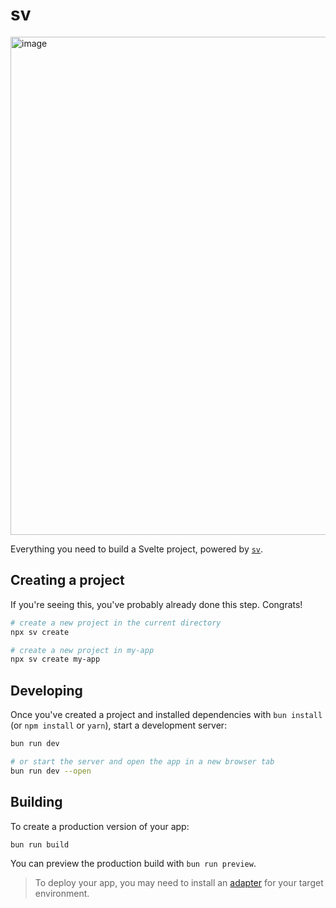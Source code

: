 # sv

<img width="1425" height="797" alt="image" src="https://github.com/user-attachments/assets/5dcd709c-14ef-4485-aebc-0c1848931b8f" />

Everything you need to build a Svelte project, powered by [`sv`](https://github.com/sveltejs/cli).

## Creating a project

If you're seeing this, you've probably already done this step. Congrats!

```sh
# create a new project in the current directory
npx sv create

# create a new project in my-app
npx sv create my-app
```

## Developing

Once you've created a project and installed dependencies with `bun install` (or `npm install` or `yarn`), start a development server:

```sh
bun run dev

# or start the server and open the app in a new browser tab
bun run dev --open
```

## Building

To create a production version of your app:

```sh
bun run build
```

You can preview the production build with `bun run preview`.

> To deploy your app, you may need to install an [adapter](https://svelte.dev/docs/kit/adapters) for your target environment.
